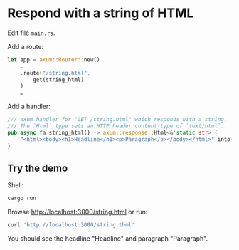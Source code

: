 # Respond with a string of HTML

Edit file `main.rs`.

Add a route:

```rust
let app = axum::Router::new()
    …
    .route("/string.html",
        get(string_html)
    )
    …
```

Add a handler:

```rust
/// axum handler for "GET /string.html" which responds with a string.
/// The `Html` type sets an HTTP header content-type of `text/html`.
pub async fn string_html() -> axum::response::Html<&'static str> {
    "<html><body><h1>Headline</h1><p>Paragraph</b></body></html>".into()
}
```

## Try the demo

Shell:

```sh
cargo run
```

Browse <http://localhost:3000/string.html> or run:

```sh
curl 'http://localhost:3000/string.thml'
```

You should see the headline "Headline" and paragraph "Paragraph".
